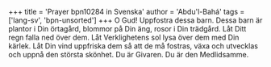 +++
title = 'Prayer bpn10284 in Svenska'
author = 'Abdu'l-Bahá'
tags = ['lang-sv', 'bpn-unsorted']
+++
O Gud! Uppfostra dessa barn. Dessa barn är plantor i Din örtagård, blommor på Din äng, rosor i Din trädgård. Låt Ditt regn falla ned över dem. Låt Verklighetens sol lysa över dem med Din kärlek. Låt Din vind uppfriska dem så att de må fostras, växa och utvecklas och uppnå den största skönhet. Du är Givaren. Du är den Medlidsamme.

